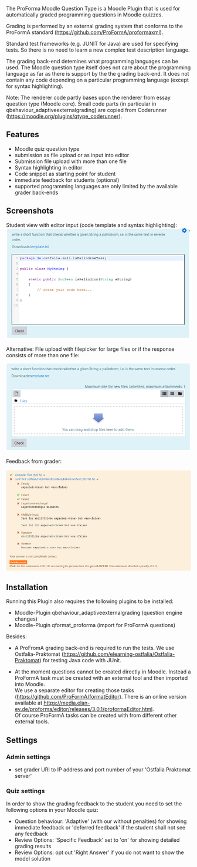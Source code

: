 The ProForma Moodle Question Type is a Moodle Plugin that is used for 
automatically graded programming questions in Moodle quizzes.

Grading is performed by an external grading system that conforms to the ProFormA standard 
(https://github.com/ProFormA/proformaxml). 

Standard test frameworks (e.g. JUNIT for Java) are used for specifying tests. So there is no 
need to learn a new complex test description language.
 
The grading back-end detemines what programming languages can be used. The Moodle question type 
itself does not care about the programming language as far as there is support by the the grading back-end. 
It does not contain any code depending on a particular programming language 
(except for syntax highlighting).

  
Note: The renderer code partly bases upon the renderer from essay question type (Moodle core).
Small code parts (in particular in qbehaviour_adaptiveexternalgrading) are copied from Coderunner 
(https://moodle.org/plugins/qtype_coderunner).
  
## Features

- Moodle quiz question type 
- submission as file upload or as input into editor
- Submission file upload with more than one file 
- Syntax highlighting in editor
- Code snippet as starting point for student
- immediate feedback for students (optional) 
- supported programming languages are only limited by the available grader back-ends 

## Screenshots

Student view with editor input (code template and syntax highlighting): 
![editor with code template](doc/student_editor.png "student view with editor")

Alternative: File upload with filepicker for large files or if the response consists of more than one file:

![filepicker](doc/student_filepicker.png "student view with filepicker")

Feedback from grader:

![filepicker](doc/student_feedback_2.png "feedback")
 

## Installation


Running this Plugin also requires the following plugins to be installed:

- Moodle-Plugin qbehaviour_adaptiveexternalgrading (question engine changes)
- Moodle-Plugin qformat_proforma (import for ProFormA questions)

Besides:
 
- A ProFromA grading back-end is required to run the tests. We use 
Ostfalia-Praktomat (https://github.com/elearning-ostfalia/Ostfalia-Praktomat) for testing 
Java code with JUnit.

- At the moment questions cannot be created directly in Moodle. 
Instead a ProFormA task must be created with an external tool and then imported into Moodle.   
We use a separate editor for creating those tasks (https://github.com/ProFormA/formatEditor). 
There is an online version available at 
https://media.elan-ev.de/proforma/editor/releases/3.0.1/proformaEditor.html.       
Of course ProFormA tasks can be created with from different other external tools.


## Settings


### Admin settings

* set grader URI to IP address and port number of your 'Ostfalia Praktomat server'

### Quiz settings

In order to show the grading feedback to the student you need to set the following options in your Moodle quiz:

* Question behaviour: 'Adaptive' (with our without penalties) for showing immediate feedback
  or 'deferred feedback' if the student  shall not see any feedback 
* Review Options: 'Specific Feedback' set to 'on' for showing detailed grading results
* Review Options: opt out 'Right Answer' if you do not want to show the model solution


